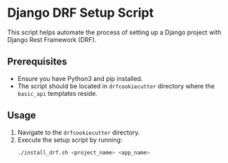 # Django DRF Setup Script

This script helps automate the process of setting up a Django project with Django Rest Framework (DRF).

## Prerequisites
- Ensure you have Python3 and pip installed.
- The script should be located in `drfcookiecutter` directory where the `basic_api` templates reside.

## Usage
1. Navigate to the `drfcookiecutter` directory.
2. Execute the setup script by running:
   ```bash
   ./install_drf.sh <project_name> <app_name>
